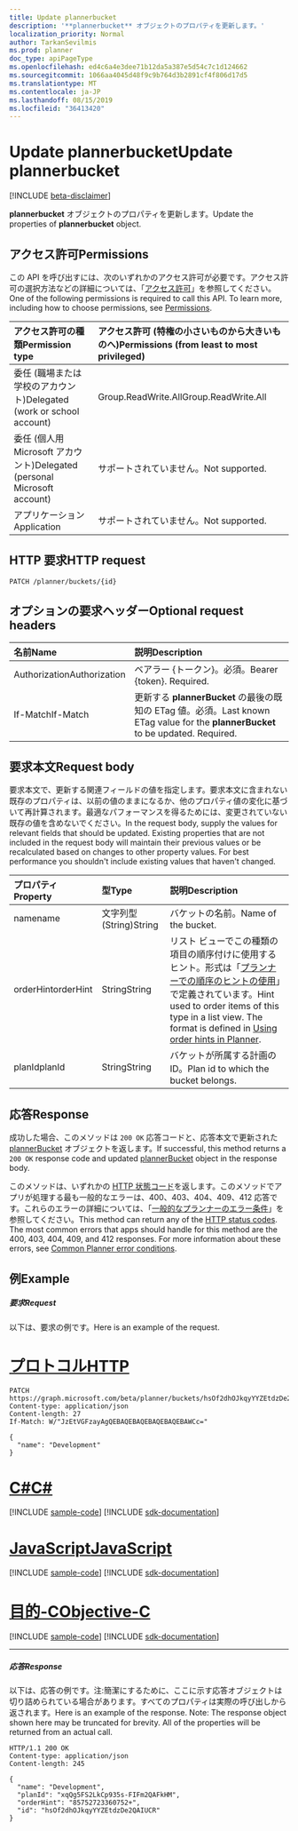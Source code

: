 ```yaml
---
title: Update plannerbucket
description: '**plannerbucket** オブジェクトのプロパティを更新します。'
localization_priority: Normal
author: TarkanSevilmis
ms.prod: planner
doc_type: apiPageType
ms.openlocfilehash: ed4c6a4e3dee71b12da5a387e5d54c7c1d124662
ms.sourcegitcommit: 1066aa4045d48f9c9b764d3b2891cf4f806d17d5
ms.translationtype: MT
ms.contentlocale: ja-JP
ms.lasthandoff: 08/15/2019
ms.locfileid: "36413420"
---
```

# <a name="update-plannerbucket"></a><span data-ttu-id="339d4-103">Update plannerbucket</span><span class="sxs-lookup"><span data-stu-id="339d4-103">Update plannerbucket</span></span>

[!INCLUDE [beta-disclaimer](../../includes/beta-disclaimer.md)]

<span data-ttu-id="339d4-104">**plannerbucket** オブジェクトのプロパティを更新します。</span><span class="sxs-lookup"><span data-stu-id="339d4-104">Update the properties of **plannerbucket** object.</span></span>
## <a name="permissions"></a><span data-ttu-id="339d4-105">アクセス許可</span><span class="sxs-lookup"><span data-stu-id="339d4-105">Permissions</span></span>
<span data-ttu-id="339d4-p101">この API を呼び出すには、次のいずれかのアクセス許可が必要です。アクセス許可の選択方法などの詳細については、「[アクセス許可](/graph/permissions-reference)」を参照してください。</span><span class="sxs-lookup"><span data-stu-id="339d4-p101">One of the following permissions is required to call this API. To learn more, including how to choose permissions, see [Permissions](/graph/permissions-reference).</span></span>

|<span data-ttu-id="339d4-108">アクセス許可の種類</span><span class="sxs-lookup"><span data-stu-id="339d4-108">Permission type</span></span>      | <span data-ttu-id="339d4-109">アクセス許可 (特権の小さいものから大きいものへ)</span><span class="sxs-lookup"><span data-stu-id="339d4-109">Permissions (from least to most privileged)</span></span>              |
|:--------------------|:---------------------------------------------------------|
|<span data-ttu-id="339d4-110">委任 (職場または学校のアカウント)</span><span class="sxs-lookup"><span data-stu-id="339d4-110">Delegated (work or school account)</span></span> | <span data-ttu-id="339d4-111">Group.ReadWrite.All</span><span class="sxs-lookup"><span data-stu-id="339d4-111">Group.ReadWrite.All</span></span>    |
|<span data-ttu-id="339d4-112">委任 (個人用 Microsoft アカウント)</span><span class="sxs-lookup"><span data-stu-id="339d4-112">Delegated (personal Microsoft account)</span></span> | <span data-ttu-id="339d4-113">サポートされていません。</span><span class="sxs-lookup"><span data-stu-id="339d4-113">Not supported.</span></span>    |
|<span data-ttu-id="339d4-114">アプリケーション</span><span class="sxs-lookup"><span data-stu-id="339d4-114">Application</span></span> | <span data-ttu-id="339d4-115">サポートされていません。</span><span class="sxs-lookup"><span data-stu-id="339d4-115">Not supported.</span></span> |

## <a name="http-request"></a><span data-ttu-id="339d4-116">HTTP 要求</span><span class="sxs-lookup"><span data-stu-id="339d4-116">HTTP request</span></span>
<!-- { "blockType": "ignored" } -->
```http
PATCH /planner/buckets/{id}
```
## <a name="optional-request-headers"></a><span data-ttu-id="339d4-117">オプションの要求ヘッダー</span><span class="sxs-lookup"><span data-stu-id="339d4-117">Optional request headers</span></span>
| <span data-ttu-id="339d4-118">名前</span><span class="sxs-lookup"><span data-stu-id="339d4-118">Name</span></span>       | <span data-ttu-id="339d4-119">説明</span><span class="sxs-lookup"><span data-stu-id="339d4-119">Description</span></span>|
|:-----------|:-----------|
| <span data-ttu-id="339d4-120">Authorization</span><span class="sxs-lookup"><span data-stu-id="339d4-120">Authorization</span></span>  | <span data-ttu-id="339d4-p102">ベアラー {トークン}。必須。</span><span class="sxs-lookup"><span data-stu-id="339d4-p102">Bearer {token}. Required.</span></span> |
| <span data-ttu-id="339d4-123">If-Match</span><span class="sxs-lookup"><span data-stu-id="339d4-123">If-Match</span></span>  | <span data-ttu-id="339d4-p103">更新する **plannerBucket** の最後の既知の ETag 値。必須。</span><span class="sxs-lookup"><span data-stu-id="339d4-p103">Last known ETag value for the **plannerBucket** to be updated. Required.</span></span>|

## <a name="request-body"></a><span data-ttu-id="339d4-126">要求本文</span><span class="sxs-lookup"><span data-stu-id="339d4-126">Request body</span></span>
<span data-ttu-id="339d4-p104">要求本文で、更新する関連フィールドの値を指定します。要求本文に含まれない既存のプロパティは、以前の値のままになるか、他のプロパティ値の変化に基づいて再計算されます。最適なパフォーマンスを得るためには、変更されていない既存の値を含めないでください。</span><span class="sxs-lookup"><span data-stu-id="339d4-p104">In the request body, supply the values for relevant fields that should be updated. Existing properties that are not included in the request body will maintain their previous values or be recalculated based on changes to other property values. For best performance you shouldn't include existing values that haven't changed.</span></span>

| <span data-ttu-id="339d4-130">プロパティ</span><span class="sxs-lookup"><span data-stu-id="339d4-130">Property</span></span>     | <span data-ttu-id="339d4-131">型</span><span class="sxs-lookup"><span data-stu-id="339d4-131">Type</span></span>   |<span data-ttu-id="339d4-132">説明</span><span class="sxs-lookup"><span data-stu-id="339d4-132">Description</span></span>|
|:---------------|:--------|:----------|
|<span data-ttu-id="339d4-133">name</span><span class="sxs-lookup"><span data-stu-id="339d4-133">name</span></span>|<span data-ttu-id="339d4-134">文字列型 (String)</span><span class="sxs-lookup"><span data-stu-id="339d4-134">String</span></span>|<span data-ttu-id="339d4-135">バケットの名前。</span><span class="sxs-lookup"><span data-stu-id="339d4-135">Name of the bucket.</span></span>|
|<span data-ttu-id="339d4-136">orderHint</span><span class="sxs-lookup"><span data-stu-id="339d4-136">orderHint</span></span>|<span data-ttu-id="339d4-137">String</span><span class="sxs-lookup"><span data-stu-id="339d4-137">String</span></span>|<span data-ttu-id="339d4-p105">リスト ビューでこの種類の項目の順序付けに使用するヒント。形式は「[プランナーでの順序のヒントの使用](../resources/planner-order-hint-format.md)」で定義されています。</span><span class="sxs-lookup"><span data-stu-id="339d4-p105">Hint used to order items of this type in a list view. The format is defined in [Using order hints in Planner](../resources/planner-order-hint-format.md).</span></span>|
|<span data-ttu-id="339d4-140">planId</span><span class="sxs-lookup"><span data-stu-id="339d4-140">planId</span></span>|<span data-ttu-id="339d4-141">String</span><span class="sxs-lookup"><span data-stu-id="339d4-141">String</span></span>|<span data-ttu-id="339d4-142">バケットが所属する計画の ID。</span><span class="sxs-lookup"><span data-stu-id="339d4-142">Plan id to which the bucket belongs.</span></span>|

## <a name="response"></a><span data-ttu-id="339d4-143">応答</span><span class="sxs-lookup"><span data-stu-id="339d4-143">Response</span></span>

<span data-ttu-id="339d4-144">成功した場合、このメソッドは `200 OK` 応答コードと、応答本文で更新された [plannerBucket](../resources/plannerbucket.md) オブジェクトを返します。</span><span class="sxs-lookup"><span data-stu-id="339d4-144">If successful, this method returns a `200 OK` response code and updated [plannerBucket](../resources/plannerbucket.md) object in the response body.</span></span>

<span data-ttu-id="339d4-p106">このメソッドは、いずれかの [HTTP 状態コード](/graph/errors)を返します。このメソッドでアプリが処理する最も一般的なエラーは、400、403、404、409、412 応答です。これらのエラーの詳細については、「[一般的なプランナーのエラー条件](../resources/planner-overview.md#common-planner-error-conditions)」を参照してください。</span><span class="sxs-lookup"><span data-stu-id="339d4-p106">This method can return any of the [HTTP status codes](/graph/errors). The most common errors that apps should handle for this method are the 400, 403, 404, 409, and 412 responses. For more information about these errors, see [Common Planner error conditions](../resources/planner-overview.md#common-planner-error-conditions).</span></span>

## <a name="example"></a><span data-ttu-id="339d4-148">例</span><span class="sxs-lookup"><span data-stu-id="339d4-148">Example</span></span>
##### <a name="request"></a><span data-ttu-id="339d4-149">要求</span><span class="sxs-lookup"><span data-stu-id="339d4-149">Request</span></span>
<span data-ttu-id="339d4-150">以下は、要求の例です。</span><span class="sxs-lookup"><span data-stu-id="339d4-150">Here is an example of the request.</span></span>

# <a name="httptabhttp"></a>[<span data-ttu-id="339d4-151">プロトコル</span><span class="sxs-lookup"><span data-stu-id="339d4-151">HTTP</span></span>](#tab/http)
<!-- {
  "blockType": "request",
  "name": "update_plannerbucket"
}-->
```http
PATCH https://graph.microsoft.com/beta/planner/buckets/hsOf2dhOJkqyYYZEtdzDe2QAIUCR
Content-type: application/json
Content-length: 27
If-Match: W/"JzEtVGFzayAgQEBAQEBAQEBAQEBAQEBAWCc="

{
  "name": "Development"
}
```
# <a name="ctabcsharp"></a>[<span data-ttu-id="339d4-152">C#</span><span class="sxs-lookup"><span data-stu-id="339d4-152">C#</span></span>](#tab/csharp)
[!INCLUDE [sample-code](../includes/snippets/csharp/update-plannerbucket-csharp-snippets.md)]
[!INCLUDE [sdk-documentation](../includes/snippets/snippets-sdk-documentation-link.md)]

# <a name="javascripttabjavascript"></a>[<span data-ttu-id="339d4-153">JavaScript</span><span class="sxs-lookup"><span data-stu-id="339d4-153">JavaScript</span></span>](#tab/javascript)
[!INCLUDE [sample-code](../includes/snippets/javascript/update-plannerbucket-javascript-snippets.md)]
[!INCLUDE [sdk-documentation](../includes/snippets/snippets-sdk-documentation-link.md)]

# <a name="objective-ctabobjc"></a>[<span data-ttu-id="339d4-154">目的-C</span><span class="sxs-lookup"><span data-stu-id="339d4-154">Objective-C</span></span>](#tab/objc)
[!INCLUDE [sample-code](../includes/snippets/objc/update-plannerbucket-objc-snippets.md)]
[!INCLUDE [sdk-documentation](../includes/snippets/snippets-sdk-documentation-link.md)]

---

##### <a name="response"></a><span data-ttu-id="339d4-155">応答</span><span class="sxs-lookup"><span data-stu-id="339d4-155">Response</span></span>
<span data-ttu-id="339d4-p107">以下は、応答の例です。注:簡潔にするために、ここに示す応答オブジェクトは切り詰められている場合があります。すべてのプロパティは実際の呼び出しから返されます。</span><span class="sxs-lookup"><span data-stu-id="339d4-p107">Here is an example of the response. Note: The response object shown here may be truncated for brevity. All of the properties will be returned from an actual call.</span></span>
<!-- {
  "blockType": "response",
  "truncated": true,
  "@odata.type": "microsoft.graph.plannerBucket"
} -->
```http
HTTP/1.1 200 OK
Content-type: application/json
Content-length: 245

{
  "name": "Development",
  "planId": "xqQg5FS2LkCp935s-FIFm2QAFkHM",
  "orderHint": "85752723360752+",
  "id": "hsOf2dhOJkqyYYZEtdzDe2QAIUCR"
}
```

<!-- uuid: 8fcb5dbc-d5aa-4681-8e31-b001d5168d79
2015-10-25 14:57:30 UTC -->
<!--
{
  "type": "#page.annotation",
  "description": "Update plannerbucket",
  "keywords": "",
  "section": "documentation",
  "tocPath": "",
  "suppressions": [
  ]
}
-->

